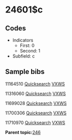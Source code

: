 # 24601$c

## Codes

-   Indicators
    -   First: 0
    -   Second: 1
-   Subfield: c

## Sample bibs

11164510 [Quicksearch](https://search.library.yale.edu/catalog/11164510) [VXWS](http://prodorbis.library.yale.edu:7014/vxws/GetHoldingsService?bibId=11164510)

11316060 [Quicksearch](https://search.library.yale.edu/catalog/11316060) [VXWS](http://prodorbis.library.yale.edu:7014/vxws/GetHoldingsService?bibId=11316060)

11699028 [Quicksearch](https://search.library.yale.edu/catalog/11699028) [VXWS](http://prodorbis.library.yale.edu:7014/vxws/GetHoldingsService?bibId=11699028)

11700306 [Quicksearch](https://search.library.yale.edu/catalog/11700306) [VXWS](http://prodorbis.library.yale.edu:7014/vxws/GetHoldingsService?bibId=11700306)

11710970 [Quicksearch](https://search.library.yale.edu/catalog/11710970) [VXWS](http://prodorbis.library.yale.edu:7014/vxws/GetHoldingsService?bibId=11710970)

**Parent topic:**[246](../../tags/246/246.md)

